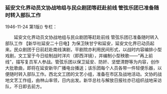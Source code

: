 ### 延安文化界动员文协战地组与民众剧团等赶赴前线  管弦乐团已准备随时转入部队工作

1946-11-24
第1版()
专栏：

　　延安文化界动员文协战地组与民众剧团等赶赴前线
    管弦乐团已准备随时转入部队工作
    【新华社延安二十日电】为保卫陕甘宁和延安，延安文化界已动员起来。民众剧团于日前赶赴南线演剧，平剧院亦利用民间形式，以战时内容编排小型戏剧，文工室于今日绘制战时洋片（即西洋镜），并编制小型秧歌——“再上前线”，描写复员军人参战。管弦乐团以保卫延安、防奸、坚壁清野等为内容，创作大批歌曲，即将在延安新华广播电台播送；该乐团每个人员各带一件轻便乐器，以便随时转入部队工作。西北文工团的文艺小组，准备在市区及战地活动。文协的战地文艺工作组，由林山率领，日内出发。新华总社与解放日报社亦已组织战地采访队，不日即去前方。
